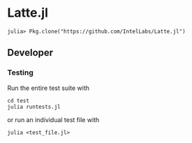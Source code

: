 # Latte.jl

```
julia> Pkg.clone("https://github.com/IntelLabs/Latte.jl")
```

## Developer

### Testing
Run the entire test suite with
```shell
cd test
julia runtests.jl
```

or run an individual test file with
```shell
julia <test_file.jl>
```
